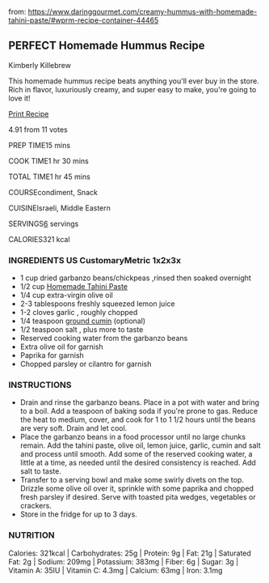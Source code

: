 from: https://www.daringgourmet.com/creamy-hummus-with-homemade-tahini-paste/#wprm-recipe-container-44465

## PERFECT Homemade Hummus Recipe

Kimberly Killebrew

This homemade hummus recipe beats anything you'll ever buy in the store. Rich in flavor, luxuriously creamy, and super easy to make, you're going to love it!

[ Print Recipe](https://www.daringgourmet.com/wprm_print/recipe/44465)



4.91 from 11 votes



PREP TIME15 mins

COOK TIME1 hr 30 mins

TOTAL TIME1 hr 45 mins



COURSEcondiment, Snack

CUISINEIsraeli, Middle Eastern



SERVINGS[6](https://www.daringgourmet.com/creamy-hummus-with-homemade-tahini-paste/#) servings

CALORIES321 kcal

### INGREDIENTS US CustomaryMetric 1x2x3x

- 1 cup dried garbanzo beans/chickpeas ,rinsed then soaked overnight
- 1/2 cup [Homemade Tahini Paste](https://www.daringgourmet.com/how-to-make-homemade-tahini-paste/)
- 1/4 cup extra-virgin olive oil
- 2-3 tablespoons freshly squeezed lemon juice
- 1-2 cloves garlic , roughly chopped
- 1/4 teaspoon [ground cumin](https://www.amazon.com/gp/product/B0029JU8SE?ie=UTF8&tag=thedargou09-20&camp=1789&linkCode=xm2&creativeASIN=B0029JU8SE&th=1) (optional)
- 1/2 teaspoon salt , plus more to taste
- Reserved cooking water from the garbanzo beans
- Extra olive oil for garnish
- Paprika for garnish
- Chopped parsley or cilantro for garnish

### INSTRUCTIONS 

- Drain and rinse the garbanzo beans. Place in a pot with water and bring to a boil. Add a teaspoon of baking soda if you're prone to gas. Reduce the heat to medium, cover, and cook for 1 to 1 1/2 hours until the beans are very soft. Drain and let cool.
- Place the garbanzo beans in a food processor until no large chunks remain. Add the tahini paste, olive oil, lemon juice, garlic, cumin and salt and process until smooth. Add some of the reserved cooking water, a little at a time, as needed until the desired consistency is reached. Add salt to taste.
- Transfer to a serving bowl and make some swirly divets on the top. Drizzle some olive oil over it, sprinkle with some paprika and chopped fresh parsley if desired. Serve with toasted pita wedges, vegetables or crackers.
- Store in the fridge for up to 3 days.

### NUTRITION

Calories: 321kcal | Carbohydrates: 25g | Protein: 9g | Fat: 21g | Saturated Fat: 2g | Sodium: 209mg | Potassium: 383mg | Fiber: 6g | Sugar: 3g | Vitamin A: 35IU | Vitamin C: 4.3mg | Calcium: 63mg | Iron: 3.1mg